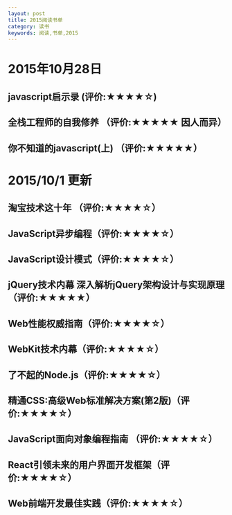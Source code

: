 ```yaml
---
layout: post
title: 2015阅读书单
category: 读书
keywords: 阅读,书单,2015
---
```


# 2015年10月28日
## javascript启示录 (评价:★★★★☆)
## 全栈工程师的自我修养 （评价:★★★★★ 因人而异）
## 你不知道的javascript(上) （评价:★★★★★）

# 2015/10/1 更新
## 淘宝技术这十年 （评价:★★★★☆）

## JavaScript异步编程（评价:★★★★☆）

## JavaScript设计模式（评价:★★★★☆）

## jQuery技术内幕 深入解析jQuery架构设计与实现原理（评价:★★★★★）

## Web性能权威指南（评价:★★★★☆）

## WebKit技术内幕（评价:★★★★☆）

## 了不起的Node.js（评价:★★★★☆）

## 精通CSS:高级Web标准解决方案(第2版)（评价:★★★★☆）

## JavaScript面向对象编程指南 （评价:★★★★☆）

## React引领未来的用户界面开发框架（评价:★★★★☆）

## Web前端开发最佳实践（评价:★★★★☆）

